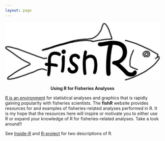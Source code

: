 ```yaml
---
layout: page
---
```


<div style="text-align:center">
  <img src="img/fishRlogoTight.jpg" alt="fishR logo">
  <p style="font-size=600%; font-weight:bold">Using R for Fisheries Analyses</p>
</div>

[R is an environment](https://www.r-project.org/) for statistical analyses and graphics that is rapidly gaining popularity with fisheries scientists.  The **fishR** website provides resources for and examples of fisheries-related analyses performed in R.  It is my hope that the resources here will inspire or motivate you to either use R or expand your knowledge of R for fisheries-related analyses.  Take a look around!!

See [Inside-R](http://www.inside-r.org/what-is-r) and [R-project](https://www.r-project.org/about.html) for two descriptions of R.
